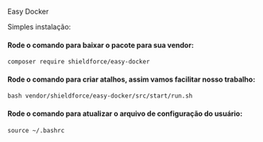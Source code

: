 Easy Docker

Simples instalação:

#### Rode o comando para baixar o pacote para sua vendor:
```
composer require shieldforce/easy-docker
```

#### Rode o comando para criar atalhos, assim vamos facilitar nosso trabalho:
```
bash vendor/shieldforce/easy-docker/src/start/run.sh
```

#### Rode o comando para atualizar o arquivo de configuração do usuário:
```
source ~/.bashrc
```
